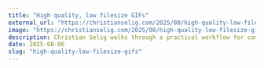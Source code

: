```yaml
---
title: "High quality, low filesize GIFs"
external_url: "https://christianselig.com/2025/08/high-quality-low-filesize-gifs/?ref=krabf.com"
image: "https://christianselig.com/2025/08/high-quality-low-filesize-gifs/hero.jpeg"
description: Christian Selig walks through a practical workflow for compressing GIFs—from raw `ffmpeg` to `gifsicle`
date: 2025-08-06
slug: "high-quality-low-filesize-gifs"
---
```

